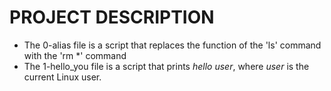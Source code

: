 # **PROJECT DESCRIPTION**

- The 0-alias file is a script that replaces the function of the 'ls' command with the 'rm *' command
- The 1-hello_you file is a script that prints _hello user_, where _user_ is the current Linux user.
